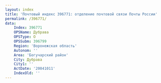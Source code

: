 ```yaml
---
layout: index
title: 'Почтовый индекс 396771: отделение почтовой связи Почты России'
permalink: /396771/
data:
    Index: 396771
    OPSName: Дубрава
    OPSType: О
    OPSSubm: 396799
    Region: 'Воронежская область'
    Autonom: ''
    Area: 'Богучарский район'
    City: Дубрава
    City1: ''
    ActDate: '20041011'
    IndexOld: ''
---
```

